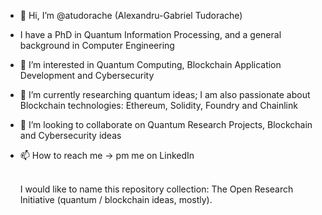 - 👋 Hi, I’m @atudorache (Alexandru-Gabriel Tudorache)
- I have a PhD in Quantum Information Processing, and a general background in Computer Engineering
- 👀 I’m interested in Quantum Computing, Blockchain Application Development and Cybersecurity
- 🌱 I’m currently researching quantum ideas; I am also passionate about Blockchain technologies: Ethereum, Solidity, Foundry and Chainlink
- 💞️ I’m looking to collaborate on Quantum Research Projects, Blockchain and Cybersecurity ideas
- 📫 How to reach me -> pm me on LinkedIn
  <br/><br/>
  
  I would like to name this repository collection: The Open Research Initiative (quantum / blockchain ideas, mostly).

<!---
atudorache/atudorache is a ✨ special ✨ repository because its `README.md` (this file) appears on your GitHub profile.
You can click the Preview link to take a look at your changes.
--->
